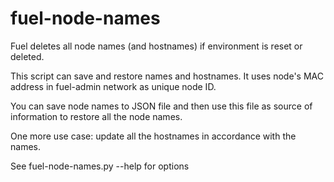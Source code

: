 # fuel-node-names

Fuel deletes all node names (and hostnames) if environment is reset or deleted.

This script can save and restore names and hostnames.
It uses node's MAC address in fuel-admin network as unique node ID.

You can save node names to JSON file and then use this file as source of information to restore all the node names.

One more use case: update all the hostnames in accordance with the names.

See fuel-node-names.py --help for options

